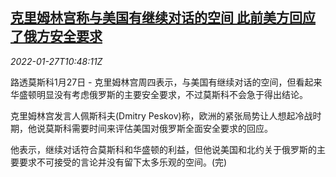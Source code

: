 <!--1643281263000-->
[克里姆林宫称与美国有继续对话的空间 此前美方回应了俄方安全要求](https://cn.reuters.com/article/russia-us-security-talk-0127-idCNKBS2K1108)
------

<div><i>2022-01-27T10:48:11Z</i></div><p>路透莫斯科1月27日 - 克里姆林宫周四表示，与美国有继续对话的空间，但看起来华盛顿明显没有考虑俄罗斯的主要安全要求，不过莫斯科不会急于得出结论。</p><p>克里姆林宫发言人佩斯科夫(Dmitry Peskov)称，欧洲的紧张局势让人想起冷战时期，他说莫斯科需要时间来评估美国对俄罗斯全面安全要求的回应。</p><p>他表示，继续对话符合莫斯科和华盛顿的利益，但他说美国和北约关于俄罗斯的主要要求不可接受的言论并没有留下太多乐观的空间。(完)</p>
